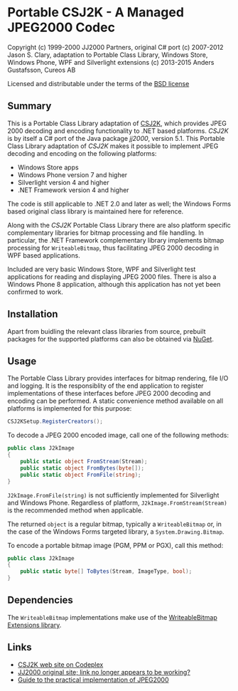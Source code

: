 # Portable CSJ2K - A Managed JPEG2000 Codec

Copyright (c) 1999-2000 JJ2000 Partners, original C# port (c) 2007-2012 Jason S. Clary, adaptation to Portable Class Library, Windows Store, Windows Phone, WPF and Silverlight extensions (c) 2013-2015 Anders Gustafsson, Cureos AB   

Licensed and distributable under the terms of the [BSD license](http://www.opensource.org/licenses/bsd-license.php)

## Summary

This is a Portable Class Library adaptation of [CSJ2K](http://csj2k.codeplex.com/), which provides JPEG 2000 decoding and encoding functionality to .NET based platforms. *CSJ2K* is by itself a C# port of the Java 
package *jj2000*, version 5.1. This Portable Class Library adaptation of *CSJ2K* makes it possible to implement JPEG decoding and encoding on the following platforms:

* Windows Store apps
* Windows Phone version 7 and higher
* Silverlight version 4 and higher
* .NET Framework version 4 and higher

The code is still applicable to .NET 2.0 and later as well; the Windows Forms based original class library is maintained here for reference.

Along with the *CSJ2K* Portable Class Library there are also platform specific complementary libraries for bitmap processing and file handling. In particular, the .NET Framework complementary library implements bitmap processing
for `WriteableBitmap`, thus facilitating JPEG 2000 decoding in WPF based applications.

Included are very basic Windows Store, WPF and Silverlight test applications for reading and displaying JPEG 2000 files. There is also a Windows Phone 8 application, although this application has not yet been confirmed to work.

## Installation

Apart from buidling the relevant class libraries from source, prebuilt packages for the supported platforms can also be obtained via [NuGet](https://nuget.org/packages/CSJ2K/).

## Usage

The Portable Class Library provides interfaces for bitmap rendering, file I/O and logging. It is the responsiblity of the end application to register implementations of these interfaces before JPEG 2000 decoding and encoding
can be performed. A static convenience method available on all platforms is implemented for this purpose:

```csharp
CSJ2KSetup.RegisterCreators();
```

To decode a JPEG 2000 encoded image, call one of the following methods:

```csharp
public class J2kImage
{
	public static object FromStream(Stream);
	public static object FromBytes(byte[]);
	public static object FromFile(string);
}
```

`J2kImage.FromFile(string)` is not sufficiently implemented for Silverlight and Windows Phone. Regardless of platform, `J2kImage.FromStream(Stream)` is the recommended method when applicable.

The returned `object` is a regular bitmap, typically a `WriteableBitmap` or, in the case of the Windows Forms targeted library, a `System.Drawing.Bitmap`.

To encode a portable bitmap image (PGM, PPM or PGX), call this method:

```csharp
public class J2kImage
{
	public static byte[] ToBytes(Stream, ImageType, bool);
}
```

## Dependencies

The `WriteableBitmap` implementations make use of the [WriteableBitmap Extensions library](http://writeablebitmapex.codeplex.com/).

## Links

* [CSJ2K web site on Codeplex](http://csj2k.codeplex.com/)
* [JJ2000 original site; link no longer appears to be working?](http://jj2000.epfl.ch/)
* [Guide to the practical implementation of JPEG2000](http://www.jpeg.org/jpeg2000guide/guide/contents.html)
